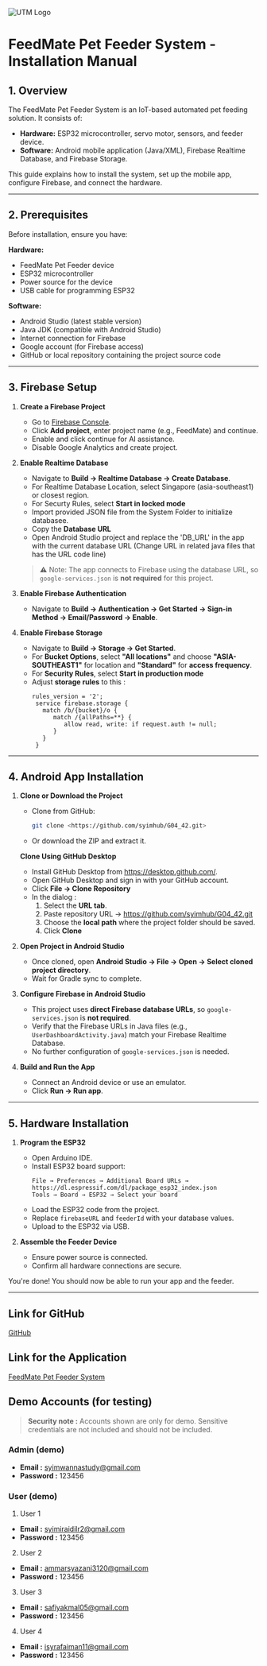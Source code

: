![UTM Logo](https://upload.wikimedia.org/wikipedia/commons/c/cb/UTM-LOGO-FULL.png)

# FeedMate Pet Feeder System - Installation Manual

## 1. Overview
The FeedMate Pet Feeder System is an IoT-based automated pet feeding solution. It consists of:  
- **Hardware:** ESP32 microcontroller, servo motor, sensors, and feeder device.  
- **Software:** Android mobile application (Java/XML), Firebase Realtime Database, and Firebase Storage.  

This guide explains how to install the system, set up the mobile app, configure Firebase, and connect the hardware.

---

## 2. Prerequisites
Before installation, ensure you have:

**Hardware:**
- FeedMate Pet Feeder device
- ESP32 microcontroller
- Power source for the device
- USB cable for programming ESP32

**Software:**
- Android Studio (latest stable version)
- Java JDK (compatible with Android Studio)
- Internet connection for Firebase
- Google account (for Firebase access)
- GitHub or local repository containing the project source code

---

## 3. Firebase Setup
1. **Create a Firebase Project**
   - Go to [Firebase Console](https://console.firebase.google.com/).
   - Click **Add project**, enter project name (e.g., FeedMate) and continue.
   - Enable and click continue for AI assistance.
   - Disable Google Analytics and create project.


2. **Enable Realtime Database**
   - Navigate to **Build → Realtime Database → Create Database**.
   - For Realtime Database Location, select Singapore (asia-southeast1) or closest region.
   - For Securty Rules, select **Start in locked mode**
   - Import provided JSON file from the System Folder to initialize databasee.
   - Copy the **Database URL**
   - Open Android Studio project and replace the 'DB_URL' in the app with the current database URL (Change URL in related java files that has the URL code line)
   
   > ⚠ Note: The app connects to Firebase using the database URL, so `google-services.json` is **not required** for this project.

3. **Enable Firebase Authentication**
   - Navigate to **Build → Authentication → Get Started → Sign-in Method → Email/Password → Enable**.

4. **Enable Firebase Storage**
   - Navigate to **Build → Storage → Get Started**.
   - For **Bucket Options**, select **"All locations"** and choose **"ASIA-SOUTHEAST1"** for location and **"Standard"** for **access frequency**.
   - For **Security Rules**, select **Start in production mode**
   - Adjust **storage rules** to this :
     ```
     rules_version = '2';
      service firebase.storage {
        match /b/{bucket}/o {
           match /{allPaths=**} {
              allow read, write: if request.auth != null;
           }
        }
      }
     ```

---

## 4. Android App Installation
1. **Clone or Download the Project**
   - Clone from GitHub:
     ```bash
     git clone <https://github.com/syimhub/G04_42.git>
     ```
   - Or download the ZIP and extract it.

   **Clone Using GitHub Desktop**
   - Install GitHub Desktop from https://desktop.github.com/.
   - Open GitHub Desktop and sign in with your GitHub account.
   - Click **File → Clone Repository**
   - In the dialog :
        1. Select the **URL tab**.
        2. Paste repository URL → https://github.com/syimhub/G04_42.git
        3. Choose the **local path** where the project folder should be saved.
        4. Click **Clone**

2. **Open Project in Android Studio**
   - Once cloned, open **Android Studio → File → Open → Select cloned project directory**.
   - Wait for Gradle sync to complete.

3. **Configure Firebase in Android Studio**
   - This project uses **direct Firebase database URLs**, so `google-services.json` is **not required**.
   - Verify that the Firebase URLs in Java files (e.g., `UserDashboardActivity.java`) match your Firebase Realtime Database.
   - No further configuration of `google-services.json` is needed. 

4. **Build and Run the App**
   - Connect an Android device or use an emulator.
   - Click **Run → Run app**.

---

## 5. Hardware Installation
1. **Program the ESP32**
   - Open Arduino IDE.
   - Install ESP32 board support:
     ```
     File → Preferences → Additional Board URLs → https://dl.espressif.com/dl/package_esp32_index.json
     Tools → Board → ESP32 → Select your board
     ```
   - Load the ESP32 code from the project.
   - Replace `firebaseURL` and `feederId` with your database values.
   - Upload to the ESP32 via USB.

2. **Assemble the Feeder Device**
   - Ensure power source is connected.
   - Confirm all hardware connections are secure.


You're done! You should now be able to run your app and the feeder.

---

## Link for GitHub
[GitHub](https://github.com/syimhub/G04_42.git)

## Link for the Application
[FeedMate Pet Feeder System](https://drive.google.com/file/d/1sxgJA5x_dyVM__Wi0i8OXlF-DCYBWxVs/view?usp=drive_link)

## Demo Accounts (for testing)
> **Security note :** Accounts shown are only for demo. Sensitive credentials are not included and should not be included.
### Admin (demo)
- **Email :** syimwannastudy@gmail.com
- **Password :** 123456

### User (demo)
1. User 1
- **Email :** syimiraidilr2@gmail.com
- **Password :** 123456

2. User 2
- **Email :** ammarsyazani3120@gmail.com
- **Password :** 123456

3. User 3
- **Email :** safiyakmal05@gmail.com
- **Password :** 123456

4. User 4
- **Email :** isyrafaiman11@gmail.com
- **Password :** 123456